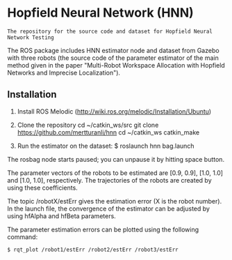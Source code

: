 # Hopfield Neural Network (HNN)
    The repository for the source code and dataset for Hopfield Neural Network Testing

The ROS package includes HNN estimator node and dataset from Gazebo with three robots (the source code of the parameter estimator of the main method given in the paper "Multi-Robot Workspace Allocation with Hopfield Networks and Imprecise Localization").

## Installation
1. Install ROS Melodic (http://wiki.ros.org/melodic/Installation/Ubuntu)

2. Clone the repository 
   cd ~/catkin_ws/src
   git clone https://github.com/mertturanli/hnn
   cd ~/catkin_ws
   catkin_make

3. Run the estimator on the dataset:
    $ roslaunch hnn bag.launch 

The rosbag node starts paused; you can unpause it by hitting space button.

The parameter vectors of the robots to be estimated are [0.9, 0.9], [1.0, 1.0] and [1.0, 1.0], respectively. The trajectories of the robots are created by using these coefficients.

The topic /robotX/estErr gives the estimation error (X is the robot number). In the launch file, the convergence of the estimator can be adjusted by using hfAlpha and hfBeta parameters.

The parameter estimation errors can be plotted using the following command:

    $ rqt_plot /robot1/estErr /robot2/estErr /robot3/estErr 


